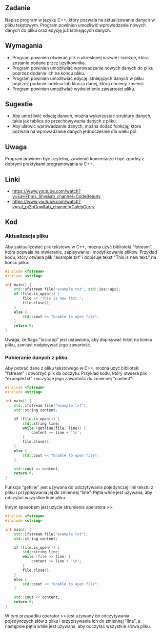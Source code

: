 ## Zadanie
Napisz program w języku C++, który pozwala na aktualizowanie danych w pliku tekstowym. 
Program powinien umożliwić wprowadzanie nowych danych do pliku oraz edycję już istniejących danych.

## Wymagania

- Program powinien otwierać plik o określonej nazwie i ścieżce, która zostanie podana przez użytkownika.
- Program powinien umożliwiać wprowadzanie nowych danych do pliku poprzez dodanie ich na końcu pliku.
- Program powinien umożliwiać edycję istniejących danych w pliku poprzez podanie indeksu lub klucza danej, którą chcemy zmienić.
- Program powinien umożliwiać wyświetlenie zawartości pliku.

## Sugestie

- Aby umożliwić edycję danych, można wykorzystać struktury danych, takie jak tablica do przechowywania danych z pliku.
- Aby ułatwić wprowadzanie danych, można dodać funkcję, która pozwala na wprowadzanie danych jednocześnie dla wielu pól.

## Uwaga 

Program powinien być czytelny, zawierać komentarze i być zgodny z dobrymi praktykami programowania w C++.

## Linki
- https://www.youtube.com/watch?v=EaHFhms_Shw&ab_channel=CodeBeauty
- https://www.youtube.com/watch?v=ruf_pj2hGpw&ab_channel=CalebCurry

## Kod

### Aktualizacja pliku
Aby zaktualizować plik tekstowy w C++, można użyć biblioteki "fstream", która pozwala na otwieranie, zapisywanie i modyfikowanie plików. 
Przykład kodu, który otwiera plik "example.txt" i dopisuje tekst "This is new text." na końcu pliku:

```cpp
#include <fstream>
#include <string>

int main() {
    std::ofstream file("example.txt", std::ios::app);
    if (file.is_open()) {
        file << "This is new text.";
        file.close();
    }
    else {
        std::cout << "Unable to open file";
    }
    return 0;
}
```
Uwaga, że flaga "ios::app" jest ustawiona, aby dopisywać tekst na końcu pliku, zamiast nadpisywać jego zawartość.

### Pobieranie danych z pliku
Aby pobrać dane z pliku tekstowego w C++, można użyć biblioteki "fstream" i otworzyć plik do odczytu. Przykład kodu, który otwiera plik "example.txt" i wczytuje jego zawartość do zmiennej "content":
```cpp
#include <fstream>
#include <string>

int main() {
    std::ifstream file("example.txt");
    std::string content;

    if (file.is_open()) {
        std::string line;
        while (getline(file, line)) {
            content += line + '\n';
        }
        file.close();
    }
    else {
        std::cout << "Unable to open file";
    }

    std::cout << content;
    return 0;
}
```
Funkcja "getline" jest używana do odczytywania pojedynczej linii tekstu z pliku i przypisywania jej do zmiennej "line". Pętla while jest używana, aby odczytać wszystkie linie pliku.

Innym sposobem jest użycie strumienia operatora >>.

```cpp
#include <fstream>
#include <string>

int main() {
    std::ifstream file("example.txt");
    std::string content;

    if (file.is_open()) {
        std::string line;
        while (file >> line) {
            content += line + '\n';
        }
        file.close();
    }
    else {
        std::cout << "Unable to open file";
    }

    std::cout << content;
    return 0;
}
```
W tym przypadku operator >> jest używany do odczytywania pojedynczych słów z pliku i przypisywania ich do zmiennej "line", a następnie pętla while jest używana, aby odczytać wszystkie słowa pliku.


